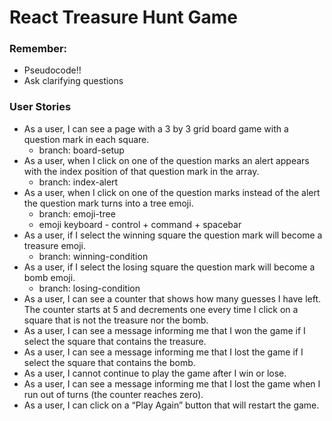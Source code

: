 # React Treasure Hunt Game

### Remember:
- Pseudocode!!
- Ask clarifying questions

### User Stories
- As a user, I can see a page with a 3 by 3 grid board game with a question mark in each square.
  - branch: board-setup
- As a user, when I click on one of the question marks an alert appears with the index position of that question mark in the array.
  - branch: index-alert
- As a user, when I click on one of the question marks instead of the alert the question mark turns into a tree emoji.
  - branch: emoji-tree
  - emoji keyboard - control + command + spacebar
- As a user, if I select the winning square the question mark will become a treasure emoji.
  - branch: winning-condition
- As a user, if I select the losing square the question mark will become a bomb emoji.
  - branch: losing-condition
- As a user, I can see a counter that shows how many guesses I have left. The counter starts at 5 and decrements one every time I click on a square that is not the treasure nor the bomb.
- As a user, I can see a message informing me that I won the game if I select the square that contains the treasure.
- As a user, I can see a message informing me that I lost the game if I select the square that contains the bomb.
- As a user, I cannot continue to play the game after I win or lose.
- As a user, I can see a message informing me that I lost the game when I run out of turns (the counter reaches zero).
- As a user, I can click on a “Play Again” button that will restart the game.
